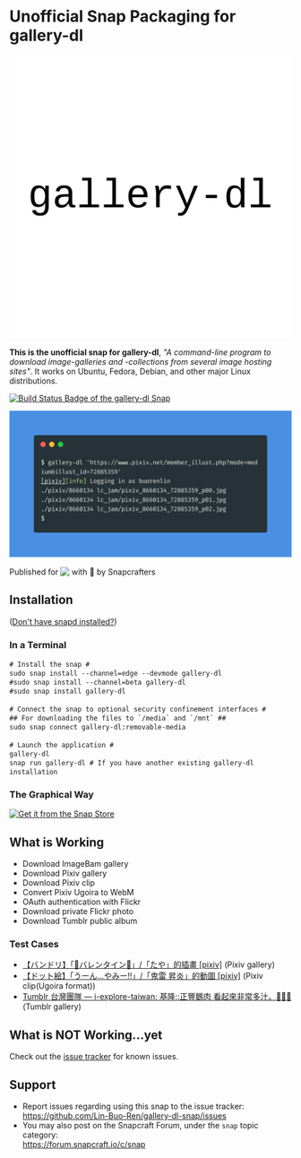 # Unofficial Snap Packaging for gallery-dl
<!--
	Use the Staticaly service for easy access to in-repo pictures:
	https://www.staticaly.com/
-->
![(Placeholder) Icon of gallery-dl](gui/placeholder-brand.svg "(Placeholder) Icon of gallery-dl")

**This is the unofficial snap for gallery-dl**, *"A command-line program to download image-galleries and -collections from several image hosting sites"*. It works on Ubuntu, Fedora, Debian, and other major Linux distributions.

[![Build Status Badge of the `gallery-dl` Snap](https://build.snapcraft.io/badge/Lin-Buo-Ren/gallery-dl-snap.svg "Build Status of the `gallery-dl` snap")](https://build.snapcraft.io/user/Lin-Buo-Ren/gallery-dl-snap)

![Screenshot of the Snapped Application](local/screenshots/download-pixiv.png "Screenshot of the Snapped Application")

Published for <img src="http://anything.codes/slack-emoji-for-techies/emoji/tux.png" align="top" width="24" /> with 💝 by Snapcrafters

## Installation
([Don't have snapd installed?](https://snapcraft.io/docs/core/install))

### In a Terminal
    # Install the snap #
    sudo snap install --channel=edge --devmode gallery-dl
    #sudo snap install --channel=beta gallery-dl
    #sudo snap install gallery-dl
    
    # Connect the snap to optional security confinement interfaces #
    ## For downloading the files to `/media` and `/mnt` ##
    sudo snap connect gallery-dl:removable-media
    
    # Launch the application #
    gallery-dl
    snap run gallery-dl # If you have another existing gallery-dl installation

### The Graphical Way
[![Get it from the Snap Store](https://snapcraft.io/static/images/badges/en/snap-store-black.svg)](https://snapcraft.io/gallery-dl)

## What is Working
* Download ImageBam gallery
* Download Pixiv gallery
* Download Pixiv clip
* Convert Pixiv Ugoira to WebM
* OAuth authentication with Flickr
* Download private Flickr photo
* Download Tumblr public album

### Test Cases
* [【バンドリ】「💙バレンタイン💖」/「たや」的插畫 [pixiv]](https://www.pixiv.net/member_illust.php?mode=medium&illust_id=73280679) (Pixiv gallery)
* [【ドット絵】「うーん...やみー!!」/「鬼雷 昇炎」的動圖 [pixiv]](https://www.pixiv.net/member_illust.php?mode=medium&illust_id=73280348) (Pixiv clip(Ugoira format))
* [Tumblr 台灣團隊 — i-explore-taiwan: 基隆::正豐鵝肉 看起來非常多汁。🤤🤤🤤](https://taiwanteam.tumblr.com/post/182890602601/i-explore-taiwan-%E5%9F%BA%E9%9A%86%E6%AD%A3%E8%B1%90%E9%B5%9D%E8%82%89-%E7%9C%8B%E8%B5%B7%E4%BE%86%E9%9D%9E%E5%B8%B8%E5%A4%9A%E6%B1%81) (Tumblr gallery)

## What is NOT Working...yet 
Check out the [issue tracker](https://github.com/Lin-Buo-Ren/gallery-dl-snap/issues) for known issues.

## Support
* Report issues regarding using this snap to the issue tracker:  
  <https://github.com/Lin-Buo-Ren/gallery-dl-snap/issues>
* You may also post on the Snapcraft Forum, under the `snap` topic category:  
  <https://forum.snapcraft.io/c/snap>
